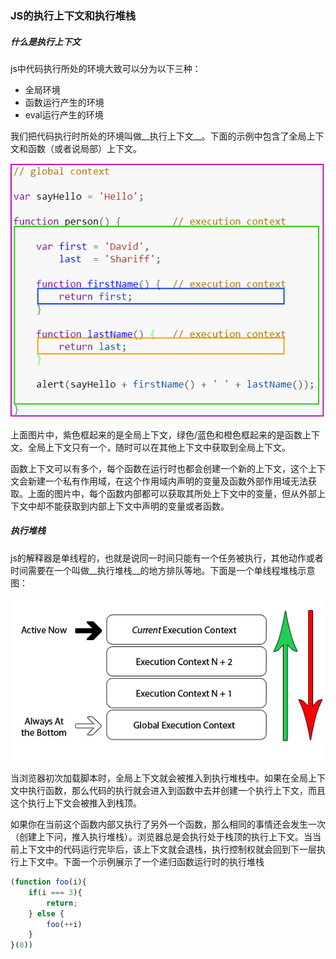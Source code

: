 ### JS的执行上下文和执行堆栈

##### 什么是执行上下文

js中代码执行所处的环境大致可以分为以下三种：

 * 全局环境
 * 函数运行产生的环境
 * eval运行产生的环境

我们把代码执行时所处的环境叫做__执行上下文__。下面的示例中包含了全局上下文和函数（或者说局部）上下文。

![执行上下文](../img/201903272047.jpg)

上面图片中，紫色框起来的是全局上下文，绿色/蓝色和橙色框起来的是函数上下文。全局上下文只有一个，随时可以在其他上下文中获取到全局上下文。

函数上下文可以有多个，每个函数在运行时也都会创建一个新的上下文，这个上下文会新建一个私有作用域，在这个作用域内声明的变量及函数外部作用域无法获取。上面的图片中，每个函数内部都可以获取其所处上下文中的变量，但从外部上下文中却不能获取到内部上下文中声明的变量或者函数。

##### 执行堆栈

js的解释器是单线程的，也就是说同一时间只能有一个任务被执行，其他动作或者时间需要在一个叫做__执行堆栈__的地方排队等地。下面是一个单线程堆栈示意图：

![单线程堆栈示意图](../img/201903272110.jpg)

当浏览器初次加载脚本时，全局上下文就会被推入到执行堆栈中。如果在全局上下文中执行函数，那么代码的执行就会进入到函数中去并创建一个执行上下文，而且这个执行上下文会被推入到栈顶。

如果你在当前这个函数内部又执行了另外一个函数，那么相同的事情还会发生一次（创建上下问，推入执行堆栈）。浏览器总是会执行处于栈顶的执行上下文。当当前上下文中的代码运行完毕后，该上下文就会退栈，执行控制权就会回到下一层执行上下文中。下面一个示例展示了一个递归函数运行时的执行堆栈

```javascript
(function foo(i){
    if(i === 3){
        return;
    } else {
        foo(++i)
    }
}(0))
```

